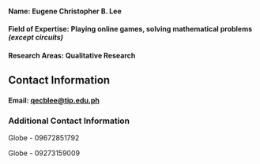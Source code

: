 #### <b>Name:</b> Eugene Christopher B. Lee
#### <b>Field of Expertise:</b> Playing online games, solving mathematical problems _(except circuits)_
#### <b>Research Areas:</b> Qualitative Research

## <b>Contact Information</b>
#### <b>Email:</b> qecblee@tip.edu.ph
### <b>Additional Contact Information</b>

Globe - 09672851792

Globe - 09273159009
